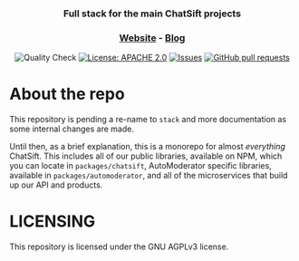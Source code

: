 <div align="center">
  <h3>
    Full stack for the main ChatSift projects
  </h3>

  <p align="center">
    <h3>
      <strong>
        <a href="https://automoderator.app/">Website</a>
        <a>-</a>
        <a href="https://blog.automoderator.app/">Blog</a>
      </strong>
    </h2>
  </p>

  <p>
      <img src="https://github.com/didinele/AutoModerator/actions/workflows/quality.yml/badge.svg" alt="Quality Check">
      <a href="https://github.com/didinele/AutoModerator/blob/main/LICENSE"><img src="https://img.shields.io/badge/License-GNU%20AGPLv3-yellow.svg" alt="License: APACHE 2.0"></a>
      <a href="https://github.com/didinele/AutoModerator/issues"><img src="https://img.shields.io/github/issues-raw/didinele/AutoModerator.svg?maxAge=25000" alt="Issues"></a>
      <a href="https://github.com/didinele/AutoModerator/pulls"><img src="https://img.shields.io/github/issues-pr/didinele/AutoModerator.svg?style=flat" alt="GitHub pull requests"></a><br>
  </p>
</div>

# About the repo

This repository is pending a re-name to `stack` and more documentation as some internal changes are made.

Until then, as a brief explanation, this is a monorepo for almost _everything_ ChatSift. This includes all of our public libraries, available on NPM, which you can locate in `packages/chatsift`, AutoModerator specific libraries, available in `packages/automoderator`, and all of the microservices that build up our API and products.

# LICENSING

This repository is licensed under the GNU AGPLv3 license.
